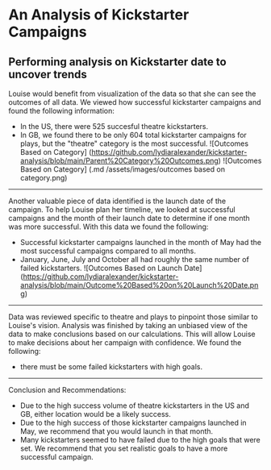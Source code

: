 # An Analysis of Kickstarter Campaigns
Performing analysis on Kickstarter date to uncover trends
---
Louise would benefit from visualization of the data so that she can see the outcomes of all data. We viewed how successful kickstarter campaigns and found the following information:
- In the US, there were 525 succesful theatre kickstarters.
- In GB, we found there to be only 604 total kickstarter campaigns for plays, but the "theatre" category is the most successful.
![Outcomes Based on Category] (https://github.com/lydiaralexander/kickstarter-analysis/blob/main/Parent%20Category%20Outcomes.png)
![Outcomes Based on Category] (.md /assets/images/outcomes based on category.png)
---
Another valuable piece of data identified is the launch date of the campaign.  To help Louise plan her timeline, we looked at successful campaigns and the month of their launch date to determine if one month was more successful. With this data we found the following:
- Successful kickstarter campaigns launched in the month of May had the most successful campaigns compared to all months.
- January, June, July and October all had roughly the same number of failed kickstarters.
![Outcomes Based on Launch Date] (https://github.com/lydiaralexander/kickstarter-analysis/blob/main/Outcome%20Based%20on%20Launch%20Date.png)
---
Data was reviewed specific to theatre and plays to pinpoint those similar to Louise's vision.
Analysis was finished by taking an unbiased view of the data to make conclusions based on our calculations.  This will allow Louise to make decisions about her campaign with confidence.  We found the following:
- there must be some failed kickstarters with high goals.
---
Conclusion and Recommendations:
- Due to the high success volume of theatre kickstarters in the US and GB, either location would be a likely success.
- Due to the high success of those kickstarter campaigns launched in May, we recommend that you would launch in that month.
- Many kickstarters seemed to have failed due to the high goals that were set. We recommend that you set realistic goals to have a more successful campaign.
